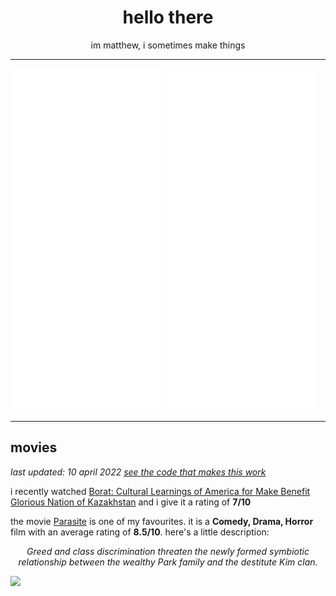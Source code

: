 <div align="center">

  # hello there
  
  im matthew, i sometimes make things

</div>

---

<img width="48%" src="https://raw.githubusercontent.com/matievisthekat/matievisthekat/master/overall-metrics.svg" alt="Overall Metrics" /> <img width="48%" src="https://raw.githubusercontent.com/matievisthekat/matievisthekat/master/recent-metrics.svg" alt="Recent Metrics" />

---

## movies
*last updated: <!--common.timestamp:start-->10 april 2022<!--common.timestamp:end-->
[see the code that makes this work](https://github.com/matievisthekat/matievisthekat/tree/master/movies)*

i recently watched <!--recent.link:start text="recent.title"-->[Borat: Cultural Learnings of America for Make Benefit Glorious Nation of Kazakhstan](https://imdb.com/title/tt0443453/ 'imdb page')<!--recent.link:end--> and i give it a rating of **<!--recent.rating:start-->7<!--recent.rating:end-->/10**

the movie <!--favourite.link:start text="favourite.title"-->[Parasite](https://imdb.com/title/tt6751668/?ref_=ttls_li_i 'imdb page')<!--favourite.link:end--> is one of my favourites. it is a **<!--favourite.genre:start-->Comedy, Drama, Horror<!--favourite.genre:end-->** film with an average rating of **<!--favourite.avgRating:start-->8.5<!--favourite.avgRating:end-->/10**. here's a little description:

<div align="center">

  *<!--favourite.desc:start-->Greed and class discrimination threaten the newly formed symbiotic relationship between the wealthy Park family and the destitute Kim clan.<!--favourite.desc:end-->*
  
</div>

![](https://hit.yhype.me/github/profile?user_id=45036977)
